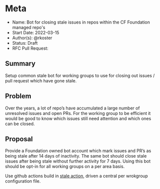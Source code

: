 # Meta
[meta]: #meta
- Name: Bot for closing stale issues in repos within the CF Foundation managed repo's
- Start Date: 2022-03-15
- Author(s): @rkoster
- Status: Draft <!-- Acceptable values: Draft, Approved, On Hold, Superseded -->
- RFC Pull Request: 


## Summary

Setup common stale bot for working groups to use for closing out issues / pull request which have gone stale.

## Problem

Over the years, a lot of repo’s have accumulated a large number of unresolved issues and open PRs. For the working group to be efficient it would be good to know which issues still need attention and which ones can be closed.

## Proposal

Provide a Foundation owned bot account which mark issues and PR’s as being stale after 14 days of inactivity. The same bot should close stale issues after being stale without further activity for 7 days. Using this bot should be opt-in for all working groups on a per area basis.

Use github actions build in [stale action](https://github.com/actions/stale), driven a central per wrokgroup configuration file.

